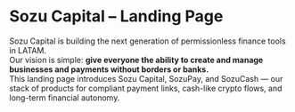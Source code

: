 # Sozu Capital – Landing Page

Sozu Capital is building the next generation of permissionless finance tools in LATAM.  
Our vision is simple: **give everyone the ability to create and manage businesses and payments without borders or banks.**  
This landing page introduces Sozu Capital, SozuPay, and SozuCash — our stack of products for compliant payment links, cash-like crypto flows, and long-term financial autonomy.
